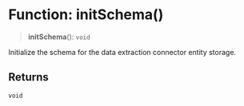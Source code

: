 # Function: initSchema()

> **initSchema**(): `void`

Initialize the schema for the data extraction connector entity storage.

## Returns

`void`
